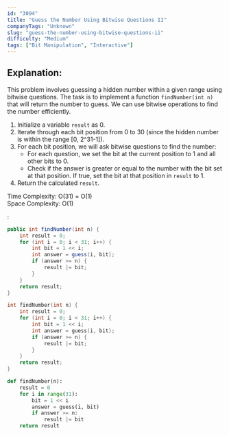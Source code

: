 ```yaml
---
id: "3094"
title: "Guess the Number Using Bitwise Questions II"
companyTags: "Unknown"
slug: "guess-the-number-using-bitwise-questions-ii"
difficulty: "Medium"
tags: ["Bit Manipulation", "Interactive"]
---
```


## Explanation:
This problem involves guessing a hidden number within a given range using bitwise questions. The task is to implement a function `findNumber(int n)` that will return the number to guess. We can use bitwise operations to find the number efficiently.

1. Initialize a variable `result` as 0.
2. Iterate through each bit position from 0 to 30 (since the hidden number is within the range [0, 2^31-1]).
3. For each bit position, we will ask bitwise questions to find the number:
    - For each question, we set the bit at the current position to 1 and all other bits to 0.
    - Check if the answer is greater or equal to the number with the bit set at that position. If true, set the bit at that position in `result` to 1.
4. Return the calculated `result`.

Time Complexity: O(31) = O(1)  
Space Complexity: O(1)

:

```java
public int findNumber(int n) {
    int result = 0;
    for (int i = 0; i < 31; i++) {
        int bit = 1 << i;
        int answer = guess(i, bit);
        if (answer >= n) {
            result |= bit;
        }
    }
    return result;
}
```

```cpp
int findNumber(int n) {
    int result = 0;
    for (int i = 0; i < 31; i++) {
        int bit = 1 << i;
        int answer = guess(i, bit);
        if (answer >= n) {
            result |= bit;
        }
    }
    return result;
}
```

```python
def findNumber(n):
    result = 0
    for i in range(31):
        bit = 1 << i
        answer = guess(i, bit)
        if answer >= n:
            result |= bit
    return result
```